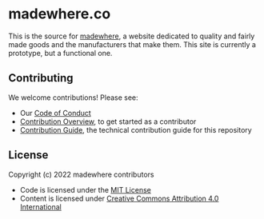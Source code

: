 # madewhere.co

This is the source for [madewhere][], a website dedicated to quality and fairly
made goods and the manufacturers that make them.  This site is currently a
prototype, but a functional one.

[madewhere]: https://madewhere.co/

## Contributing

We welcome contributions! Please see:

* Our [Code of Conduct](./CODE_OF_CONDUCT.md)
* [Contribution Overview][contribution], to get started as a contributor
* [Contribution Guide](./CONTRIBUTING.md), the technical contribution guide for
  this repository

[contribution]: https://madewhere.co/contribute/

## License

Copyright (c) 2022 madewhere contributors

* Code is licensed under the [MIT License](./LICENSE)
* Content is licensed under [Creative Commons Attribution 4.0 International](./static/LICENSE)
